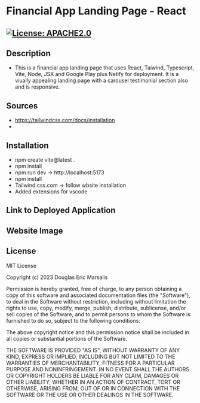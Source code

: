 # Financial App Landing Page - React

## [![License: APACHE2.0](https://img.shields.io/badge/License:_MIT-orange)](https://opensource.org/license/mit/)

## Description
* This is a financial app landing page that uses React, Taiwind, Typescript, Vite, Node, JSX and Google Play plus Netify for deployment.  It is a viually appealing landing page with a carousel testimonial section also and is responsive.

## Sources
* https://tailwindcss.com/docs/installation
* 

## Installation
* npm create vite@latest .
* npm install
* npm run dev -> http://localhost:5173
* npm install 
* Tailwind.css.com -> follow wbsite installation
* Added extensions for vscode

## Link to Deployed Application


## Website Image


## License
MIT License

Copyright (c) 2023 Douglas Eric Marsalis

Permission is hereby granted, free of charge, to any person obtaining a copy
of this software and associated documentation files (the "Software"), to deal
in the Software without restriction, including without limitation the rights
to use, copy, modify, merge, publish, distribute, sublicense, and/or sell
copies of the Software, and to permit persons to whom the Software is
furnished to do so, subject to the following conditions:

The above copyright notice and this permission notice shall be included in all
copies or substantial portions of the Software.

THE SOFTWARE IS PROVIDED "AS IS", WITHOUT WARRANTY OF ANY KIND, EXPRESS OR
IMPLIED, INCLUDING BUT NOT LIMITED TO THE WARRANTIES OF MERCHANTABILITY,
FITNESS FOR A PARTICULAR PURPOSE AND NONINFRINGEMENT. IN NO EVENT SHALL THE
AUTHORS OR COPYRIGHT HOLDERS BE LIABLE FOR ANY CLAIM, DAMAGES OR OTHER
LIABILITY, WHETHER IN AN ACTION OF CONTRACT, TORT OR OTHERWISE, ARISING FROM,
OUT OF OR IN CONNECTION WITH THE SOFTWARE OR THE USE OR OTHER DEALINGS IN THE
SOFTWARE.
